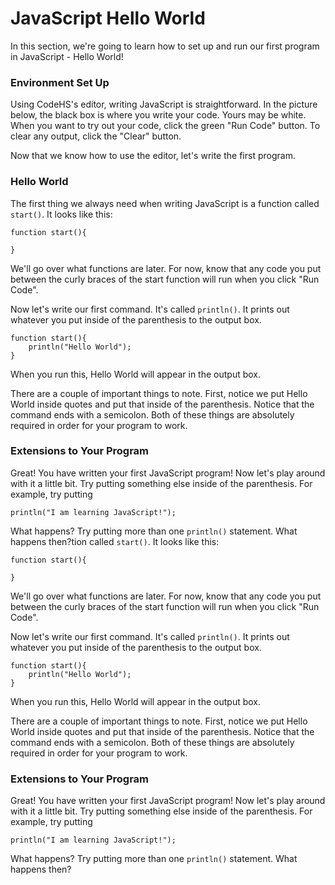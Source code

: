 # JavaScript Hello World
In this section, we're going to learn how to set up and run our first program in JavaScript - Hello World!

### Environment Set Up
Using CodeHS's editor, writing JavaScript is straightforward. In the picture below, the black box is where you write your code. Yours may be white.  When you want to try out your code, click the green "Run Code" button.  To clear any output, click the "Clear" button. 


Now that we know how to use the editor, let's write the first program.

### Hello World
The first thing we always need when writing JavaScript is a function called ```start()```.  It looks like this:

```
function start(){

}
```

We'll go over what functions are later. For now, know that any code you put between the curly braces of the start function will run when you click "Run Code".  

Now let's write our first command.  It's called ```println()```.  It prints out whatever you put inside of the parenthesis to the output box.

```
function start(){
    println("Hello World");
}
```

When you run this, Hello World will appear in the output box.

There are a couple of important things to note.  First, notice we put Hello World inside quotes and put that inside of the parenthesis.  Notice that the command ends with a semicolon.  Both of these things are absolutely required in order for your program to work.

### Extensions to Your Program
Great!  You have written your first JavaScript program! Now let's play around with it a little bit.  Try putting something else inside of the parenthesis.  For example, try putting

```
println("I am learning JavaScript!");
```

What happens?  Try putting more than one ```println()``` statement.  What happens then?tion called ```start()```.  It looks like this:

```
function start(){

}
```

We'll go over what functions are later. For now, know that any code you put between the curly braces of the start function will run when you click "Run Code".  

Now let's write our first command.  It's called ```println()```.  It prints out whatever you put inside of the parenthesis to the output box.

```
function start(){
    println("Hello World");
}
```

When you run this, Hello World will appear in the output box.

There are a couple of important things to note.  First, notice we put Hello World inside quotes and put that inside of the parenthesis.  Notice that the command ends with a semicolon.  Both of these things are absolutely required in order for your program to work.

### Extensions to Your Program
Great!  You have written your first JavaScript program! Now let's play around with it a little bit.  Try putting something else inside of the parenthesis.  For example, try putting

```
println("I am learning JavaScript!");
```

What happens?  Try putting more than one ```println()``` statement.  What happens then?